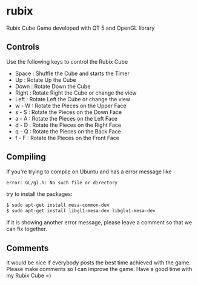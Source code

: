 # rubix
Rubix Cube Game developed with QT 5 and OpenGL library

## Controls

Use the following keys to control the Rubix Cube
- Space : Shuffle the Cube and starts the Timer
- Up    : Rotate Up the Cube
- Down  : Rotate Down the Cube
- Right : Rotate Right the Cube or change the view
- Left  : Rotate Left the Cube or change the view
- w - W : Rotate the Pieces on the Upper Face
- s - S : Rotate the Pieces on the Down Face
- a - A : Rotate the Pieces on the Left Face
- d - D : Rotate the Pieces on the Right Face
- q - Q : Rotate the Pieces on the Back Face
- f - F : Rotate the Pieces on the Front Face

## Compiling

If you're trying to compile on Ubuntu and has a error message like
```sh
error: GL/gl.h: No such file or directory
```

try to install the packages:
```sh
$ sudo apt-get install mesa-common-dev
$ sudo apt-get install libgl1-mesa-dev libglu1-mesa-dev
```

If it is showing another error message, please leave a comment so that we can fix together.

## Comments

It would be nice if everybody posts the best time achieved with the game. Please make comments so I can improve the game. Have a good time with my Rubix Cube =)
